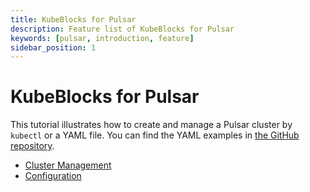 ```yaml
---
title: KubeBlocks for Pulsar
description: Feature list of KubeBlocks for Pulsar
keywords: [pulsar, introduction, feature]
sidebar_position: 1
---
```


# KubeBlocks for Pulsar

This tutorial illustrates how to create and manage a Pulsar cluster by `kubectl` or a YAML file. You can find the YAML examples in [the GitHub repository](https://github.com/apecloud/kubeblocks/tree/main/examples/pulsar).

* [Cluster Management](./cluster-management/create-pulsar-cluster-on-kubeblocks.md)
* [Configuration](./configuration/configuration.md)
